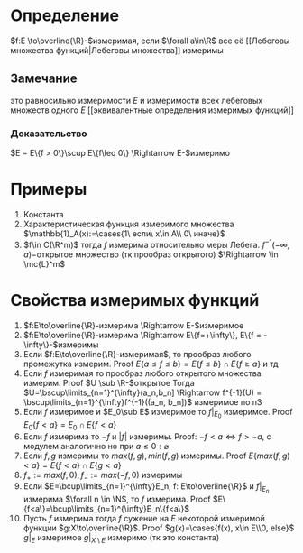 # Определение
$f:E \to\overline{\R}-$измеримая, если $\forall a\in\R$ все её [[Лебеговы множества функций|Лебеговы множества]] измеримы
## Замечание
это равносильно измеримости $E$ и измеримости всех лебеговых множеств одного $E$ [[эквивалентные определения измеримых функций]]
### Доказательство
$E = E\{f > 0\}\scup E\{f\leq 0\} \Rightarrow E-$измеримо
# Примеры
1. Константа
2. Характеристическая функция измеримого множества $\mathbb{1}_A(x):=\cases{1\ если\ x\in A\\ 0\ иначе}$
3. $f\in C(\R^m)$ тогда $f$ измерима относительно меры Лебега. $f^{-1}(-\infty, a)-$открытое множество (тк прообраз открытого) $\Rightarrow \in \mc{L}^m$
# Свойства измеримых функций
1. $f:E\to\overline{\R}-измерима \Rightarrow E-$измеримое
2. $f:E\to\overline{\R}-измерима \Rightarrow E\{f=+\infty\}, E\{f = -\infty\}-$измеримы
3. Если $f:E\to\overline{\R}-измеримая$, то прообраз любого промежутка измерим. Proof $E\{a\leq f \leq b\} = E\{f \leq b\} \cap E\{f \geq a\}$ и тд
4. Если $f$ измеримая то прообраз любого открытого множества измерим. Proof $U \sub \R-$открытое Тогда $U=\bscup\limits_{n=1}^{\infty}(a_n,b_n] \Rightarrow f^{-1}(U) = \bscup\limits_{n=1}^{\infty}f^{-1}((a_n, b_n])$ измеримое по п3
5. Если $f$ измеримое и $E_0\sub E$ измеримое то $f|_{E_0}$ измеримое. Proof $E_0\{f<a\}=E_0 \cap E\{f < a\}$
6. Если $f$ измерима то $-f$ и $|f|$ измеримы. Proof: $-f < a \iff f > -a$, с модулем аналогично но при $a \leq 0: \varnothing$
7. Если $f, g$ измеримы то $max(f,g), min(f,g)$ измеримы. Proof $E\{max(f,g)<a\}=E\{f < a\}\cap E\{g < a\}$
8. $f_+ := max(f, 0), f_- := max(-f, 0)$ измеримы
9. Если $E=\bcup\limits_{n=1}^{\infty}E_n, f: E\to\overline{\R}$ и $f|_{E_n}$ измерима $\forall n \in \N$, то $f$ измерима. Proof $E\{f<a\}=\bcup\limits_{n=1}^{\infty}E_n\{f<a\}$
10. Пусть $f$ измерима тогда $f$ сужение на $E$ некоторой измеримой функции $g:X\to\overline{\R}$. Proof $g(x)=\cases{f(x), x\in E\\0, else}$ $g|_E$ измеримое $g|_{X\setminus E}$ измеримо (тк это константа) 